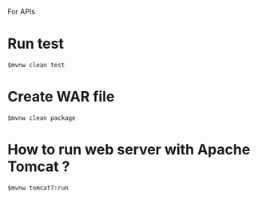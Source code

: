 For APIs

# Run test
```
$mvnw clean test
```

# Create WAR file
```
$mvnw clean package
```

#  How to run web server with Apache Tomcat ?

```
$mvnw tomcat7:run
```
